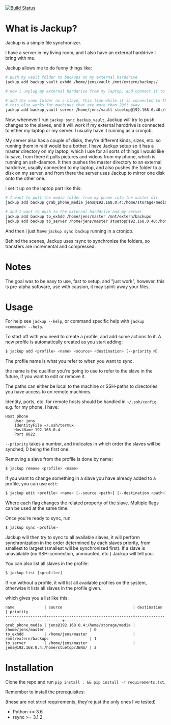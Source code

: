 [![Build Status](https://travis-ci.org/jensecj/jackup.svg?branch=master)](https://travis-ci.org/jensecj/jackup)

# What is Jackup?
Jackup is a simple file synchronizer.

I have a server in my living room, and I also have
an external harddrive I bring with me.

Jackup allows me to do funny things like:
```bash
# push my vault folder to backups on my external harddrive
jackup add backup_vault exhdd /home/jens/vault /mnt/extern/backups/

# now i unplug my external harddrive from my laptop, and connect it to the server in my living room

# add the same folder as a slave, this time while it is connected to the server
# this also works for machines that are more than 20ft away
jackup add backup_vault server /home/jens/vault stuetop@192.168.0.40:/media/extern/backups/
```

Now, whenever I run `jackup sync backup_vault`, Jackup will try to push
changes to the slaves, and it will work if my external harddrive is connected to
either my laptop or my server. I usually have it running as a cronjob.

My server also has a couple of disks, they're different kinds, sizes, etc. so
running them in raid would be a bother.
I have Jackup setup so it has a master directory on my laptop, which I use for
all sorts of things I would like to save, from there it pulls pictures and
videos from my phone, which is running an ssh-daemon.
It then pushes the master directory to an external harddrive, usually connected
to my laptop, and also pushes the folder to a disk on my server, and from there
the server uses Jackup to mirror one disk onto the other one.

I set it up on the laptop part like this:
```bash
# I want to pull the media folder from my phone into the master dir
jackup add backup grab_phone_media jens@192.168.0.4:/home/storage/media /home/jens/master/phone

# and I want to push to the external harddrive and my server
jackup add backup to_exhdd /home/jens/master /mnt/extern/backups
jackup add backup to_server /home/jens/master stuetop@192.168.0.40:/home/stuetop/JENS/backups
```

And then i just have `jackup sync backup` running in a cronjob.

Behind the scenes, Jackup uses rsync to synchronize the folders, so transfers
are incremental and compressed.

# Notes
The goal was to be easy to use, fast to setup, and "just work", however, this is
pre-alpha software, use with causion, it may spirit-away your files.

# Usage
For help see `jackup --help`, or command specific help with `jackup <command> --help`.

To start off with you need to create a profile, and add some actions to it.
A new profile is automatically created as you start adding:
```bash
$ jackup add <profile> <name> <source> <destination> [--priority N]
```
The profile name is what you refer to when you want to sync.

the name is the qualifier you're going to use to refer to the slave in the
future, if you want to edit or remove it.

The paths can either be local to the machine or SSH-paths to directories you
have access to on remote machines.

Identity, ports, etc. for remote hosts should be handled in `~/.ssh/config`.
e.g. for my phone, i have:
```
Host phone
    User jens
    IdentityFile ~/.ssh/termux
    HostName 192.168.0.4
    Port 8022
```

`--priority` takes a number, and indicates in which order the slaves will be
synched, 0 being the first one.

Removing a slave from the profile is done by name:
```bash
$ jackup remove <profile> <name>
```

If you want to change something in a slave you have already added to a profile,
you can use `edit`:
```bash
$ jackup edit <profile> <name> [--source <path>] [--destination <path>] [--priority <number>]
```
Where each flag changes the related property of the slave. Multiple flags can be
used at the same time.

Once you're ready to sync, run:
```bash
$ jackup sync <profile>
```
Jackup will then try to sync to all available slaves, it will perform
synchronization in the order determined by each slaves priority, from smallest
to largest (smallest will be synchronized first).
If a slave is unavailable (no SSH-connection, unmounted, etc.) Jackup will tell
you.

You can also list all slaves in the profile:
```bash
$ jackup list [<profile>]
```

If run without a profile, it will list all available profiles on the system,
otherwise it lists all slaves in the profile given.

which gives you a list like this:
```
name             | source                               | destination                          | priority
-----------------+--------------------------------------+--------------------------------------+---------
grab_phone_media | jens@192.168.0.4:/home/storage/media | /home/jens/master                    | 0
to_exhdd         | /home/jens/master                    | /mnt/extern/backups                  | 1
to_server        | /home/jens/master                    | jens@192.168.0.4:/home/stuetop/JENS/ | 2

```

# Installation

Clone the repo and run `pip install . && pip install -r requirements.txt`.

Remember to install the prerequisites:

(these are not strict requirements, they're just the only ones I've tested)
* Python >= 3.6
* rsync >= 3.1.2
